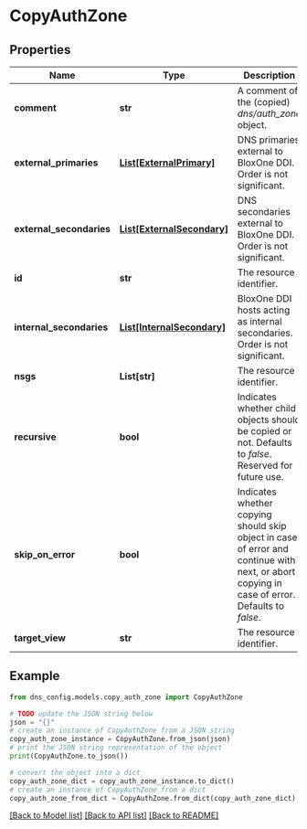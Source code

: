 # CopyAuthZone


## Properties

Name | Type | Description | Notes
------------ | ------------- | ------------- | -------------
**comment** | **str** | A comment of the (copied) _dns/auth_zone_ object. | [optional] 
**external_primaries** | [**List[ExternalPrimary]**](ExternalPrimary.md) | DNS primaries external to BloxOne DDI. Order is not significant. | [optional] 
**external_secondaries** | [**List[ExternalSecondary]**](ExternalSecondary.md) | DNS secondaries external to BloxOne DDI. Order is not significant. | [optional] 
**id** | **str** | The resource identifier. | [optional] [readonly] 
**internal_secondaries** | [**List[InternalSecondary]**](InternalSecondary.md) | BloxOne DDI hosts acting as internal secondaries. Order is not significant. | [optional] 
**nsgs** | **List[str]** | The resource identifier. | [optional] 
**recursive** | **bool** | Indicates whether child objects should be copied or not.  Defaults to _false_. Reserved for future use. | [optional] 
**skip_on_error** | **bool** | Indicates whether copying should skip object in case of error and continue with next, or abort copying in case of error.  Defaults to _false_. | [optional] 
**target_view** | **str** | The resource identifier. | 

## Example

```python
from dns_config.models.copy_auth_zone import CopyAuthZone

# TODO update the JSON string below
json = "{}"
# create an instance of CopyAuthZone from a JSON string
copy_auth_zone_instance = CopyAuthZone.from_json(json)
# print the JSON string representation of the object
print(CopyAuthZone.to_json())

# convert the object into a dict
copy_auth_zone_dict = copy_auth_zone_instance.to_dict()
# create an instance of CopyAuthZone from a dict
copy_auth_zone_from_dict = CopyAuthZone.from_dict(copy_auth_zone_dict)
```
[[Back to Model list]](../README.md#documentation-for-models) [[Back to API list]](../README.md#documentation-for-api-endpoints) [[Back to README]](../README.md)


